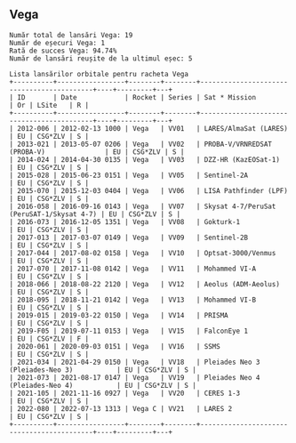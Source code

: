 ## Vega

    Număr total de lansări Vega: 19
    Număr de eșecuri Vega: 1
    Rată de succes Vega: 94.74%
    Număr de lansări reușite de la ultimul eșec: 5
    
    Lista lansărilor orbitale pentru racheta Vega
    +----------+-----------------+--------+--------+-------------------------------------------+----+---------+---+
    | ID       | Date            | Rocket | Series | Sat * Mission                             | Or | LSite   | R |
    +----------+-----------------+--------+--------+-------------------------------------------+----+---------+---+
    | 2012-006 | 2012-02-13 1000 | Vega   | VV01   | LARES/AlmaSat (LARES)                     | EU | CSG*ZLV | S |
    | 2013-021 | 2013-05-07 0206 | Vega   | VV02   | PROBA-V/VRNREDSAT (PROBA-V)               | EU | CSG*ZLV | S |
    | 2014-024 | 2014-04-30 0135 | Vega   | VV03   | DZZ-HR (KazEOSat-1)                       | EU | CSG*ZLV | S |
    | 2015-028 | 2015-06-23 0151 | Vega   | VV05   | Sentinel-2A                               | EU | CSG*ZLV | S |
    | 2015-070 | 2015-12-03 0404 | Vega   | VV06   | LISA Pathfinder (LPF)                     | EU | CSG*ZLV | S |
    | 2016-058 | 2016-09-16 0143 | Vega   | VV07   | Skysat 4-7/PeruSat (PeruSAT-1/Skysat 4-7) | EU | CSG*ZLV | S |
    | 2016-073 | 2016-12-05 1351 | Vega   | VV08   | Gokturk-1                                 | EU | CSG*ZLV | S |
    | 2017-013 | 2017-03-07 0149 | Vega   | VV09   | Sentinel-2B                               | EU | CSG*ZLV | S |
    | 2017-044 | 2017-08-02 0158 | Vega   | VV10   | Optsat-3000/Venmus                        | EU | CSG*ZLV | S |
    | 2017-070 | 2017-11-08 0142 | Vega   | VV11   | Mohammed VI-A                             | EU | CSG*ZLV | S |
    | 2018-066 | 2018-08-22 2120 | Vega   | VV12   | Aeolus (ADM-Aeolus)                       | EU | CSG*ZLV | S |
    | 2018-095 | 2018-11-21 0142 | Vega   | VV13   | Mohammed VI-B                             | EU | CSG*ZLV | S |
    | 2019-015 | 2019-03-22 0150 | Vega   | VV14   | PRISMA                                    | EU | CSG*ZLV | S |
    | 2019-F05 | 2019-07-11 0153 | Vega   | VV15   | FalconEye 1                               | EU | CSG*ZLV | F |
    | 2020-061 | 2020-09-03 0151 | Vega   | VV16   | SSMS                                      | EU | CSG*ZLV | S |
    | 2021-034 | 2021-04-29 0150 | Vega   | VV18   | Pleiades Neo 3 (Pleiades-Neo 3)           | EU | CSG*ZLV | S |
    | 2021-073 | 2021-08-17 0147 | Vega   | VV19   | Pleiades Neo 4 (Pleiades-Neo 4)           | EU | CSG*ZLV | S |
    | 2021-105 | 2021-11-16 0927 | Vega   | VV20   | CERES 1-3                                 | EU | CSG*ZLV | S |
    | 2022-080 | 2022-07-13 1313 | Vega C | VV21   | LARES 2                                   | EU | CSG*ZLV | S |
    +----------+-----------------+--------+--------+-------------------------------------------+----+---------+---+
    

